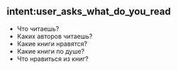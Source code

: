## intent:user_asks_what_do_you_read
- Что читаешь?
- Каких авторов читаешь?
- Какие книги нравятся?
- Какие книги по душе?
- Что нравиться из книг?